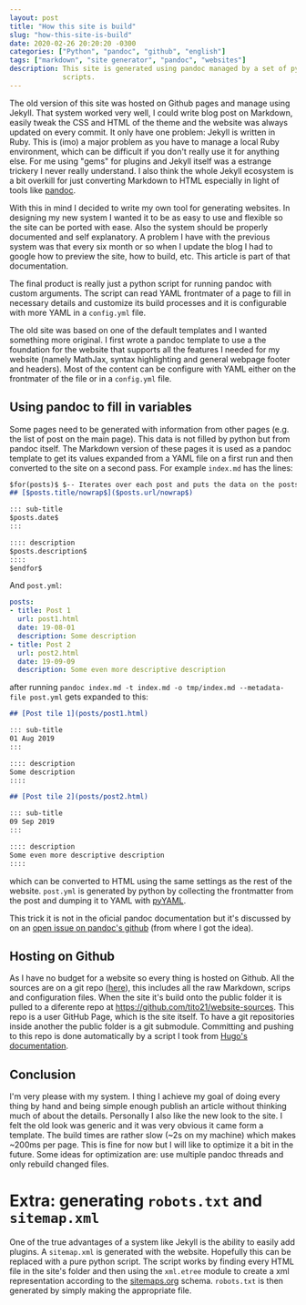 ```yaml
---
layout: post
title: "How this site is build"
slug: "how-this-site-is-build"
date: 2020-02-26 20:20:20 -0300
categories: ["Python", "pandoc", "github", "english"]
tags: ["markdown", "site generator", "pandoc", "websites"]
description: This site is generated using pandoc managed by a set of python
             scripts.
---
```


The old version of this site was hosted on Github pages and manage using Jekyll.
That system worked very well, I could write blog post on Markdown, easily tweak
the CSS and HTML of the theme and the website was always updated on every
commit. It only have one problem: Jekyll is written in Ruby. This is (imo) a
major problem as you have to manage a local Ruby environment, which can be
difficult if you don't really use it for anything else. For me using "gems" for
plugins and Jekyll itself was a estrange trickery I never really understand. I
also think the whole Jekyll ecosystem is a bit overkill for just converting
Markdown to HTML especially in light of tools like [pandoc](https://pandoc.org).

With this in mind I decided to write my own tool for generating websites. In
designing my new system I wanted it to be as easy to use and flexible so the
site can be ported with ease. Also the system should be properly documented and
self explanatory. A problem I have with the previous system was that every six
month or so when I update the blog I had to google how to preview the site, how
to build, etc. This article is part of that documentation.

The final product is really just a python script for running pandoc with custom
arguments. The script can read YAML frontmater of a page to fill in necessary
details and customize its build processes and it is configurable with more YAML
in a `config.yml` file.

The old site was based on one of the default templates and I wanted something
more original. I first wrote a pandoc template to use a the foundation for the
website that supports all the features I needed for my website (namely MathJax,
syntax highlighting and general webpage footer and headers). Most of the content
can be configure with YAML either on the frontmater of the file or in a
`config.yml` file.

## Using pandoc to fill in variables

Some pages need to be generated with information from other pages (e.g. the list
of post on the main page). This data is not filled by python but from pandoc
itself. The Markdown version of these pages it is used as a pandoc template to
get its values expanded from a YAML file on a first run and then converted to the
site on a second pass. For example `index.md` has the lines:

```markdown
$for(posts)$ $-- Iterates over each post and puts the data on the posts variable
## [$posts.title/nowrap$]($posts.url/nowrap$)

::: sub-title
$posts.date$
:::

:::: description
$posts.description$
::::
$endfor$
```

And `post.yml`:

```YAML
posts:
- title: Post 1
  url: post1.html
  date: 19-08-01
  description: Some description
- title: Post 2
  url: post2.html
  date: 19-09-09
  description: Some even more descriptive description
```

after running
`pandoc index.md -t index.md -o tmp/index.md --metadata-file post.yml` gets
expanded to this:

```markdown
## [Post tile 1](posts/post1.html)

::: sub-title
01 Aug 2019
:::

:::: description
Some description
::::

## [Post tile 2](posts/post2.html)

::: sub-title
09 Sep 2019
:::

:::: description
Some even more descriptive description
::::
```

which can be converted to HTML using the same settings as the rest of the
website. `post.yml` is generated by python by collecting the frontmatter from
the post and dumping it to YAML with [pyYAML](https://pyyaml.org/).

This trick it is not in the oficial pandoc documentation but it's discussed by
on an [open issue on pandoc's github](https://github.com/jgm/pandoc/issues/1950)
(from where I got the idea).

## Hosting on Github

As I have no budget for a website so every thing is hosted on Github. All the
sources are on a git repo ([here](https://github.com/tito21/website-sources)),
this includes all the raw Markdown, scrips and configuration files. When the
site it's build onto the public folder it is pulled to a diferente repo at
<https://github.com/tito21/website-sources>. This repo is a user GitHub Page,
which is the site itself. To have a git repositories inside another the public
folder is a git submodule. Committing and pushing to this repo is done
automatically by a script I took from [Hugo's documentation](https://gohugo.io/hosting-and-deployment/hosting-on-github/).

## Conclusion

I'm very please with my system. I thing I achieve my goal of doing every thing
by hand and being simple enough publish an article without thinking much of
about the details. Personally I also like the new look to the site. I felt the
old look was generic and it was very obvious it came form a template. The build
times are rather slow (~2s on my machine) which makes ~200ms per page. This is
fine for now but I will like to optimize it a bit in the future. Some ideas for
optimization are: use multiple pandoc threads and only rebuild changed files.

# Extra: generating `robots.txt` and `sitemap.xml`

One of the true advantages of a system like Jekyll is the ability to easily add
plugins. A `sitemap.xml` is generated with the website. Hopefully this can be
replaced with a pure python script. The script works by finding every HTML file
in the site's folder and then using the `xml.etree` module to create a xml
representation according to the [sitemaps.org](https://www.sitemaps.org) schema.
`robots.txt` is then generated by simply making the appropriate file.

<script src="https://gist.github.com/tito21/f9ae856eee2f3f41b4da1490238a9097.js"></script>